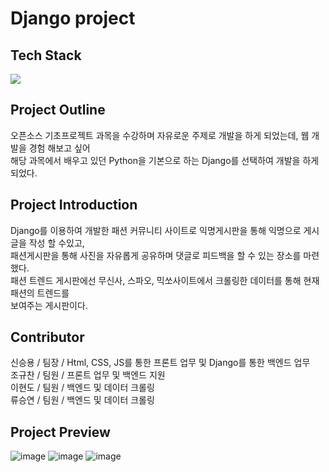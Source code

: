 # Django project

## Tech Stack
<img src="https://img.shields.io/badge/django-092E20?style=for-the-badge&logo=django&logoColor=white">

## Project Outline
오픈소스 기초프로젝트 과목을 수강하며 자유로운 주제로 개발을 하게 되었는데, 웹 개발을 경험 해보고 싶어<br>
해당 과목에서 배우고 있던 Python을 기본으로 하는 Django를 선택하여 개발을 하게 되었다.
<br>
## Project Introduction
Django를 이용하여 개발한 패션 커뮤니티 사이트로 익명게시판을 통해 익명으로 게시글을 작성 할 수있고,<br>
패션게시판을 통해 사진을 자유롭게 공유하며 댓글로 피드백을 할 수 있는 장소를 마련했다.
<br>
패션 트렌드 게시판에선 무신사, 스파오, 믹쏘사이트에서 크롤링한 데이터를 통해 현재 패션의 트렌드를<br>
보여주는 게시판이다.
<br>

## Contributor
신승용 / 팀장 / Html, CSS, JS를 통한 프론트 업무 및 Django를 통한 백엔드 업무 <br>
조규찬 / 팀원 / 프론트 업무 및 백엔드 지원<br>
이현도 / 팀원 / 백엔드 및 데이터 크롤링<br>
류승연 / 팀원 / 백엔드 및 데이터 크롤링<br>

## Project Preview
![image](https://user-images.githubusercontent.com/58455389/224028331-2317ca3c-ba66-4d28-8eed-db4003a38800.png)
![image](https://user-images.githubusercontent.com/58455389/224028542-97cc4707-d55c-494f-8e77-37205d280210.png)
![image](https://user-images.githubusercontent.com/58455389/224028701-d79082b9-c0f3-420f-b62e-ba260c6d2699.png)
